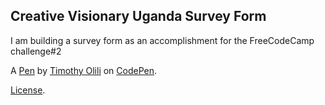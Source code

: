 Creative Visionary Uganda Survey Form
-------------------------------------
I am building a survey form as an accomplishment for the FreeCodeCamp challenge#2

A [Pen](https://codepen.io/olili27/pen/abZNREy) by [Timothy Olili](https://codepen.io/olili27) on [CodePen](https://codepen.io).

[License](https://codepen.io/olili27/pen/abZNREy/license).